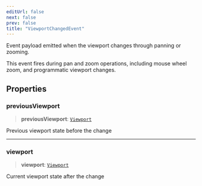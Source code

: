 ```yaml
---
editUrl: false
next: false
prev: false
title: "ViewportChangedEvent"
---
```


Event payload emitted when the viewport changes through panning or zooming.

This event fires during pan and zoom operations, including mouse wheel zoom,
and programmatic viewport changes.

## Properties

### previousViewport

> **previousViewport**: [`Viewport`](/docs/api/types/viewport/)

Previous viewport state before the change

***

### viewport

> **viewport**: [`Viewport`](/docs/api/types/viewport/)

Current viewport state after the change
